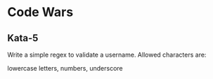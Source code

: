 # Code Wars

## Kata-5

Write a simple regex to validate a username. Allowed characters are:

lowercase letters,
numbers,
underscore